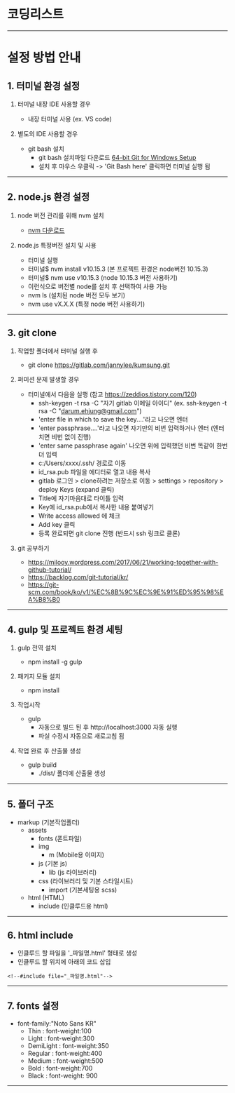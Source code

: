 # 코딩리스트


---

# 설정 방법 안내

## 1. 터미널 환경 설정
1. 터미널 내장 IDE 사용할 경우
    - 내장 터미널 사용 (ex. VS code)

2. 별도의 IDE 사용할 경우
    - git bash 설치
        - git bash 설치파일 다운로드 [64-bit Git for Windows Setup](https://github.com/git-for-windows/git/releases/download/v2.21.0.windows.1/Git-2.21.0-64-bit.exe)
        - 설치 후 마우스 우클릭 -> 'Git Bash here' 클릭하면 터미널 실행 됨

---

## 2. node.js 환경 설정
1. node 버전 관리를 위해 nvm 설치
    - [nvm 다운로드](https://github.com/coreybutler/nvm-windows/releases/download/1.1.7/nvm-setup.zip)

2. node.js 특정버전 설치 및 사용
    - 터미널 실행
    - 터미널$ nvm install v10.15.3  (본 프로젝트 환경은 node버전 10.15.3)
    - 터미널$ nvm use v10.15.3   (node 10.15.3 버전 사용하기)
    - 이런식으로 버전별 node를 설치 후 선택하여 사용 가능
    - nvm ls   (설치된 node 버전 모두 보기)
    - nvm use vX.X.X   (특정 node 버전 사용하기)

---

## 3. git clone
1. 작업할 폴더에서 터미널 실행 후
    - git clone https://gitlab.com/jannylee/kumsung.git

2. 퍼미션 문제 발생할 경우
    - 터미널에서 다음을 실행 (참고 https://zeddios.tistory.com/120)
        - ssh-keygen -t rsa -C "자기 gitlab 이메일 아이디" (ex. ssh-keygen -t rsa -C "darum.ehjung@gmail.com")
        - 'enter file in which to save the key....'라고 나오면 엔터
        - 'enter passphrase....'라고 나오면 자기만의 비번 입력하거나 엔터 (엔터치면 비번 없이 진행)
        - 'enter same passphrase again' 나오면 위에 입력했던 비번 똑같이 한번 더 입력
        - c:/Users/xxxx/.ssh/ 경로로 이동
        - id_rsa.pub 파일을 에디터로 열고 내용 복사
        - gitlab 로그인 > clone하려는 저장소로 이동 > settings > repository > deploy Keys (expand 클릭)
        - Title에 자기마음대로 타이틀 입력
        - Key에 id_rsa.pub에서 복사한 내용 붙여넣기
        - Write access allowed 에 체크
        - Add key 클릭
        - 등록 완료되면 git clone 진행 (반드시 ssh 링크로 클론)

3. git 공부하기
    - https://milooy.wordpress.com/2017/06/21/working-together-with-github-tutorial/
    - https://backlog.com/git-tutorial/kr/
    - https://git-scm.com/book/ko/v1/%EC%8B%9C%EC%9E%91%ED%95%98%EA%B8%B0

---

## 4. gulp 및 프로젝트 환경 세팅
1. gulp 전역 설치
    - npm install -g gulp

2. 패키지 모듈 설치
    - npm install

3. 작업시작
    - gulp
        - 자동으로 빌드 된 후 http://localhost:3000 자동 실행
        - 파실 수정시 자동으로 새로고침 됨

4. 작업 완료 후 산출물 생성
    - gulp build
        - ./dist/ 폴더에 산출물 생성

---

## 5. 폴더 구조

- markup (기본작업폴더)
    - assets
        - fonts   (폰트파일)
        - img
            - m (Mobile용 이미지)
        - js (기본 js)
            - lib   (js 라이브러리)
        - css (라이브러리 및 기본 스타일시트)
            - import   (기본세팅용 scss)
    - html (HTML)
        - include (인클루드용 html)

---

## 6. html include
- 인클루드 할 파일을 '_파일명.html' 형태로 생성
- 인클루드 할 위치에 아래의 코드 삽입
```
<!--#include file="_파일명.html"-->
```

---

## 7. fonts 설정
- font-family:"Noto Sans KR"
    - Thin : font-weight:100
    - Light : font-weight:300
    - DemiLight : font-weight:350
    - Regular : font-weight:400
    - Medium : font-weight:500
    - Bold : font-weight:700
    - Black : font-weight: 900

---